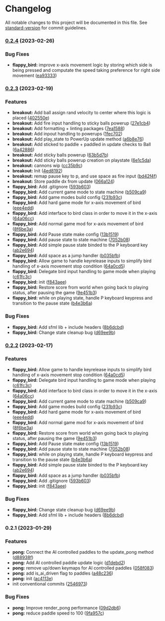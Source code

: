 # Changelog

All notable changes to this project will be documented in this file. See [standard-version](https://github.com/conventional-changelog/standard-version) for commit guidelines.

### [0.2.4](https://github.com/AnthonyDugarte/ULA-VG/compare/v0.2.3...v0.2.4) (2023-02-26)


### Bug Fixes

* **flappy_bird:** improve x-axis movement logic by storing which side is being pressed and computate the speed taking preference for right side movement ([ea93333](https://github.com/AnthonyDugarte/ULA-VG/commit/ea933333875e2c24c788762a57427a7650843a32))

### [0.2.3](https://github.com/AnthonyDugarte/ULA-VG/compare/v0.2.1...v0.2.3) (2023-02-19)


### Features

* **breakout:** Add ball assign rand velocity to center where this logic is placed ([402550e](https://github.com/AnthonyDugarte/ULA-VG/commit/402550ea6474949b179cefbcc7010622fc1ed47b))
* **breakout:** Add fire input handling to sticky balls powerup ([27e1cb4](https://github.com/AnthonyDugarte/ULA-VG/commit/27e1cb4d2be42815764717e6068b23819c2c55c9))
* **breakout:** Add formatting + linting packages ([7ea1588](https://github.com/AnthonyDugarte/ULA-VG/commit/7ea15887625c903393d46d8904ecca72728ac53d))
* **breakout:** Add inpout handling to powerups ([1fec702](https://github.com/AnthonyDugarte/ULA-VG/commit/1fec702c4dae7b4f03e9c9fe44ec106d4fe3d529))
* **breakout:** Add play_state to PowerUp update method ([a6b8e76](https://github.com/AnthonyDugarte/ULA-VG/commit/a6b8e760ca408ad172ad2e142d74614f14eca5a3))
* **breakout:** Add sticked to paddle + paddled in update checks to Ball ([6a42886](https://github.com/AnthonyDugarte/ULA-VG/commit/6a42886e802974a5f5c84e691de7d21d4daaa8fc))
* **breakout:** Add sticky balls powerup ([63b5d7b](https://github.com/AnthonyDugarte/ULA-VG/commit/63b5d7bb67787f3d897eff59904dba1517735ea3))
* **breakout:** Add sticky balls powerup creation on playstate ([6e1c5da](https://github.com/AnthonyDugarte/ULA-VG/commit/6e1c5dab18ad16e7ac20e49ad50508df5e3a9169))
* **breakout:** cannons wip ([cc35b9c](https://github.com/AnthonyDugarte/ULA-VG/commit/cc35b9c48b332052288dc092c9161fe0f05c54c5))
* **breakout:** Init ([4ed8192](https://github.com/AnthonyDugarte/ULA-VG/commit/4ed8192440553e1c78ba3693ec92775a4b663336))
* **breakout:** remap pause key to p, and use space as fire input ([bd42f4f](https://github.com/AnthonyDugarte/ULA-VG/commit/bd42f4f1f753cf711a169b2d3d95ebd318f25bcf))
* **breakout:** Store paddle dx from update ([066a124](https://github.com/AnthonyDugarte/ULA-VG/commit/066a124bd70bd68471b87581e14a9f6ac9e02935))
* **flappy_bird:** Add .gitignore ([593b603](https://github.com/AnthonyDugarte/ULA-VG/commit/593b603d8d3061552ba9f32d91262e9bf1dc4f3d))
* **flappy_bird:** Add current game mode to state machine ([b509ca9](https://github.com/AnthonyDugarte/ULA-VG/commit/b509ca90577fed6f960af2beb2f085e2ab311589))
* **flappy_bird:** Add game modes build config ([231b93c](https://github.com/AnthonyDugarte/ULA-VG/commit/231b93c415d9d5fddec37cb237977da7c9204808))
* **flappy_bird:** Add hard game mode for x-axis movement of bird ([eee4edd](https://github.com/AnthonyDugarte/ULA-VG/commit/eee4eddc8df4bc372ae454691b8c989d45debc75))
* **flappy_bird:** Add interface to bird class in order to move it in the x-axis ([64a06cc](https://github.com/AnthonyDugarte/ULA-VG/commit/64a06cc7be9b29074bbb2f60018522ff6102e68a))
* **flappy_bird:** Add normal game mod for x-axis movement of bird ([8f6be3a](https://github.com/AnthonyDugarte/ULA-VG/commit/8f6be3aa7728c7a321ce8ea771887faa2fb8382b))
* **flappy_bird:** Add Pause state make config ([13b1519](https://github.com/AnthonyDugarte/ULA-VG/commit/13b151915d04096c9296192be1b55f06ad3fd6df))
* **flappy_bird:** Add pause state to state machine ([7052b08](https://github.com/AnthonyDugarte/ULA-VG/commit/7052b08fbecb9f146a7c760d4f479dff3081d1ec))
* **flappy_bird:** Add simple pause state binded to the P keyboard key ([ab2e694](https://github.com/AnthonyDugarte/ULA-VG/commit/ab2e694f2c15eb4cba8a099c1ba763637fa26b23))
* **flappy_bird:** Add space as a jump handler ([b035bfb](https://github.com/AnthonyDugarte/ULA-VG/commit/b035bfbe7ee0cd9e11da40e8d0eb6b3c0027b061))
* **flappy_bird:** Allow game to handle keyrelease inputs to simplify bird handling of x-axis movement stop condition ([64a0cd5](https://github.com/AnthonyDugarte/ULA-VG/commit/64a0cd56344a8dd85536abc635a2d73992c54386))
* **flappy_bird:** Delegate bird input handling to game mode when playing ([c61fc3c](https://github.com/AnthonyDugarte/ULA-VG/commit/c61fc3c172ce365418c07af9d3157c38cf9ff368))
* **flappy_bird:** init ([f843aee](https://github.com/AnthonyDugarte/ULA-VG/commit/f843aee5c9138135dd9483272ddbd259c150b7fa))
* **flappy_bird:** Restore score from world when going back to playing status, after pausing the game ([9e451b3](https://github.com/AnthonyDugarte/ULA-VG/commit/9e451b3bc26414318cafe9078e96807a747a6afa))
* **flappy_bird:** while on playing state, handle P keyboard keypress and transition to the pause state ([b4e3b6a](https://github.com/AnthonyDugarte/ULA-VG/commit/b4e3b6afd2aec248f02219ca05b6aa3f61cf367b))


### Bug Fixes

* **flappy_bird:** Add sfml lib + include headers ([8b6dcbd](https://github.com/AnthonyDugarte/ULA-VG/commit/8b6dcbdce91ac79837f4408064546fe00fd600db))
* **flappy_bird:** Change state cleanup bug ([d69ee9b](https://github.com/AnthonyDugarte/ULA-VG/commit/d69ee9b6b7e60446def2888f4c8ddc3dfb0c6a0a))

### [0.2.2](https://github.com/AnthonyDugarte/ULA-VG/compare/v0.2.1...v0.2.2) (2023-02-17)

### Features

- **flappy_bird:** Allow game to handle keyrelease inputs to simplify bird handling of x-axis movement stop condition ([64a0cd5](https://github.com/AnthonyDugarte/ULA-VG/commit/64a0cd56344a8dd85536abc635a2d73992c54386))
- **flappy_bird:** Delegate bird input handling to game mode when playing ([c61fc3c](https://github.com/AnthonyDugarte/ULA-VG/commit/c61fc3c172ce365418c07af9d3157c38cf9ff368))
- **flappy_bird:** Add interface to bird class in order to move it in the x-axis ([64a06cc](https://github.com/AnthonyDugarte/ULA-VG/commit/64a06cc7be9b29074bbb2f60018522ff6102e68a))
- **flappy_bird:** Add current game mode to state machine ([b509ca9](https://github.com/AnthonyDugarte/ULA-VG/commit/b509ca90577fed6f960af2beb2f085e2ab311589))
- **flappy_bird:** Add game modes build config ([231b93c](https://github.com/AnthonyDugarte/ULA-VG/commit/231b93c415d9d5fddec37cb237977da7c9204808))
- **flappy_bird:** Add hard game mode for x-axis movement of bird ([eee4edd](https://github.com/AnthonyDugarte/ULA-VG/commit/eee4eddc8df4bc372ae454691b8c989d45debc75))
- **flappy_bird:** Add normal game mod for x-axis movement of bird ([8f6be3a](https://github.com/AnthonyDugarte/ULA-VG/commit/8f6be3aa7728c7a321ce8ea771887faa2fb8382b))
- **flappy_bird:** Restore score from world when going back to playing status, after pausing the game ([9e451b3](https://github.com/AnthonyDugarte/ULA-VG/commit/9e451b3bc26414318cafe9078e96807a747a6afa))
- **flappy_bird:** Add Pause state make config ([13b1519](https://github.com/AnthonyDugarte/ULA-VG/commit/13b151915d04096c9296192be1b55f06ad3fd6df))
- **flappy_bird:** Add pause state to state machine ([7052b08](https://github.com/AnthonyDugarte/ULA-VG/commit/7052b08fbecb9f146a7c760d4f479dff3081d1ec))
- **flappy_bird:** while on playing state, handle P keyboard keypress and transition to the pause state ([b4e3b6a](https://github.com/AnthonyDugarte/ULA-VG/commit/b4e3b6afd2aec248f02219ca05b6aa3f61cf367b))
- **flappy_bird:** Add simple pause state binded to the P keyboard key ([ab2e694](https://github.com/AnthonyDugarte/ULA-VG/commit/ab2e694f2c15eb4cba8a099c1ba763637fa26b23))
- **flappy_bird:** Add space as a jump handler ([b035bfb](https://github.com/AnthonyDugarte/ULA-VG/commit/b035bfbe7ee0cd9e11da40e8d0eb6b3c0027b061))
- **flappy_bird:** Add .gitignore ([593b603](https://github.com/AnthonyDugarte/ULA-VG/commit/593b603d8d3061552ba9f32d91262e9bf1dc4f3d))
- **flappy_bird:** init ([f843aee](https://github.com/AnthonyDugarte/ULA-VG/commit/f843aee5c9138135dd9483272ddbd259c150b7fa))

### Bug Fixes

- **flappy_bird:** Change state cleanup bug ([d69ee9b](https://github.com/AnthonyDugarte/ULA-VG/commit/d69ee9b6b7e60446def2888f4c8ddc3dfb0c6a0a))
- **flappy_bird:** Add sfml lib + include headers ([8b6dcbd](https://github.com/AnthonyDugarte/ULA-VG/commit/8b6dcbdce91ac79837f4408064546fe00fd600db))

### 0.2.1 (2023-01-29)

### Features

- **pong:** Connect the AI controlled paddles to the update_pong method ([d88938f](https://github.com/AnthonyDugarte/ULA-VG/commit/d88938f310acb75df4eb7e601729fbb90a16ee9e))
- **pong:** Add AI controlled paddle update logic ([d1debd2](https://github.com/AnthonyDugarte/ULA-VG/commit/d1debd236a6578d7c4ad7f561a18e1685f14f935))
- **pong:** remove up/down keymaps for AI controlled paddles ([058f083](https://github.com/AnthonyDugarte/ULA-VG/commit/058f08362677ebdb8753edf9cce6f4a409adf751))
- **pong:** add is_ai_driven flag to paddles ([a48c236](https://github.com/AnthonyDugarte/ULA-VG/commit/a48c23696d3e951cfe96e5b5eb8f7b3b6fae0849))
- **pong:** init ([ac4113e](https://github.com/AnthonyDugarte/ULA-VG/commit/ac4113ec131ef5cf4543634f137d08fe39308790))
- init conventional commits ([2546973](https://github.com/AnthonyDugarte/ULA-VG/commit/2546973845a8212b4cb1c7abaf6eff03058d024b))

### Bug Fixes

- **pong:** Improve render_pong performance ([09d2db6](https://github.com/AnthonyDugarte/ULA-VG/commit/09d2db6cc312beeff7606a82d7b96f17e29b3b99))
- **pong:** reduce paddle speed to 100 ([9fa957c](https://github.com/AnthonyDugarte/ULA-VG/commit/9fa957c4c4cfe873a45756248a98cb87286b9887))

